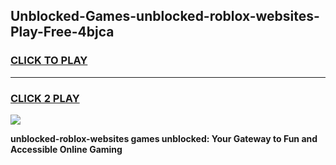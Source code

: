 
## Unblocked-Games-unblocked-roblox-websites-Play-Free-4bjca
<h3>
<a href="https://premium76.site?title=unblocked-roblox-websites&ref=23A">CLICK TO PLAY</a></h3>
<hr>

<h3>
<a href="https://premium76.site?title=unblocked-roblox-websites&ref=23A">CLICK 2 PLAY</a>
  
</h3>

<a href="https://premium76.site?title=unblocked-roblox-websites&ref=23A"><img src="https://clearcache.store/games.png"></a>


**unblocked-roblox-websites games unblocked: Your Gateway to Fun and Accessible Online Gaming**
